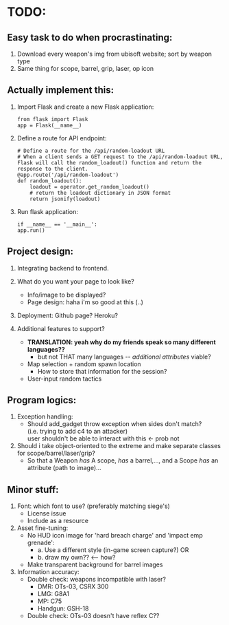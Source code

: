 # TODO:

## Easy task to do when procrastinating: 
1. Download every weapon's img from ubisoft website; sort by weapon type
2. Same thing for scope, barrel, grip, laser, op icon

## Actually implement this:
1. Import Flask and create a new Flask application:
	```
	from flask import Flask
	app = Flask(__name__)
	```
2. Define a route for API endpoint:
	```
	# Define a route for the /api/random-loadout URL
	# When a client sends a GET request to the /api/random-loadout URL, Flask will call the random_loadout() function and return the response to the client.
	@app.route('/api/random-loadout')
	def random_loadout():
		loadout = operator.get_random_loadout()
		# return the loadout dictionary in JSON format
		return jsonify(loadout)
	```
3. Run flask application:
	```
	if __name__ == '__main__':
    app.run()
	```

## Project design:
1. Integrating backend to frontend.
	
2. What do you want your page to look like?
	- Info/image to be displayed?
	- Page design: haha i'm so good at this (..)
3. Deployment: Github page? Heroku?
4. Additional features to support?
	- **TRANSLATION: yeah why do my friends speak so many different languages??**
		- but not THAT many languages -- _additional attributes_ viable?
	- Map selection + random spawn location
		- How to store that information for the session?
	- User-input random tactics


## Program logics:
1. Exception handling:
	- Should add_gadget throw exception when sides don't match?  
		(i.e. trying to add c4 to an attacker)   
		user shouldn't be able to interact with this <- prob not
2. Should i take object-oriented to the extreme and make separate classes for scope/barrel/laser/grip?
	- So that a Weapon *has* A scope, *has* a barrel,..., and a Scope *has* an attribute (path to image)...


## Minor stuff:
1. Font: which font to use? (preferably matching siege's)
	- License issue
	- Include as a resource
2. Asset fine-tuning:
	- No HUD icon image for 'hard breach charge' and 'impact emp grenade':  
		- a. Use a different style (in-game screen capture?) OR  
		- b. draw my own?? <-- how?
	- Make transparent background for barrel images
3. Information accuracy:
	- Double check: weapons incompatible with laser?  
		- DMR: OTs-03, CSRX 300  
		- LMG: G8A1  
		- MP: C75  
		- Handgun: GSH-18  
	- Double check: OTs-03 doesn't have reflex C??
